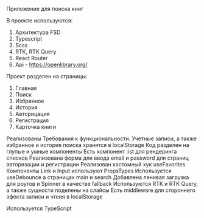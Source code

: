 Приложение для поиска книг

В проекте используются:

1. Архитектура FSD
2. Typescript
3. Scss
4. RTK, RTK Query
5. React Router
6. Api - https://openlibrary.org/

Проект разделен на страницы:

1. Главная
2. Поиск
3. Избранное
4. История
5. Авторицация
6. Регистрация
7. Карточка книги

Реализованы Требования к функциональности.
Учетные записи, а также избранное и история поиска хранятся в localStorage
Код разделен на глупые и умные компоненты
Есть компонент :ist для рендеринга списков
Реализована форма для ввода email и password для страниц авторизации и регистрации
Реализован кастомный хук useFavorites
Компоненты Link и Input используют PropsTypes
Используется useDebounce а страницах main и search
Добавлена ленивая загрузка для роутов и Spinner в качестве fallback
Используются RTK и RTK Query, а также сущности поделены на слайсы
Есть middleware для стороннего эфекта записи и чтеия в localStorage

Используется TypeScript

